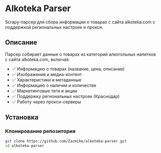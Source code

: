 # Alkoteka Parser

Scrapy-парсер для сбора информации о товарах с сайта alkoteka.com с поддержкой региональных настроек и прокси.

## Описание

Парсер собирает данные о товарах из категорий алкогольных напитков с сайта alkoteka.com, включая:

- ✅ Информацию о товарах (название, цена, описание)
- ✅ Изображения и медиа-контент
- ✅ Характеристики и метаданные
- ✅ Информацию о наличии и количестве
- ✅ Маркетинговые теги и акции
- ✅ Поддержку региональных настроек (Краснодар)
- ✅ Работу через прокси-серверы

## Установка

### Клонирование репозитория
```bash
git clone https://github.com/Zacmike/alkoteka-parser.git
cd alkoteka-parser
